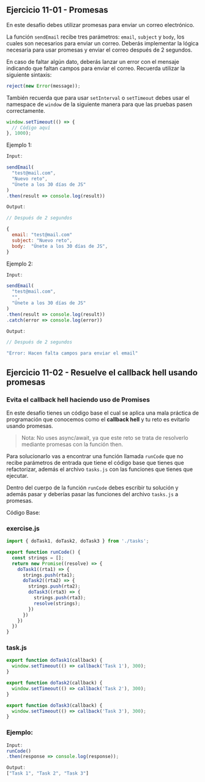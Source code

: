 ## Ejercicio 11-01 - Promesas

En este desafío debes utilizar promesas para enviar un correo electrónico.

La función `sendEmail` recibe tres parámetros: `email`, `subject` y `body`, los cuales son necesarios para enviar un correo. Deberás implementar la lógica necesaria para usar promesas y enviar el correo después de 2 segundos.

En caso de faltar algún dato, deberás lanzar un error con el mensaje indicando que faltan campos para enviar el correo. Recuerda utilizar la siguiente sintaxis:

```jsx
reject(new Error(message));
```

También recuerda que para usar `setInterval` o `setTimeout` debes usar el namespace de `window` de la siguiente manera para que las pruebas pasen correctamente.

```jsx
window.setTimeout(() => {
  // Código aquí
}, 1000);
```

Ejemplo 1:

```jsx
Input:

sendEmail(
  "test@mail.com",
  "Nuevo reto",
  "Únete a los 30 días de JS"
)
.then(result => console.log(result))

Output:

// Después de 2 segundos

{
  email: "test@mail.com"
  subject: "Nuevo reto",
  body:  "Únete a los 30 días de JS",
}
```

Ejemplo 2:

```jsx
Input:

sendEmail(
  "test@mail.com",
  "",
  "Únete a los 30 días de JS"
)
.then(result => console.log(result))
.catch(error => console.log(error))

Output:

// Después de 2 segundos

"Error: Hacen falta campos para enviar el email"
```


## Ejercicio 11-02 -  Resuelve el callback hell usando promesas

### **Evita el callback hell haciendo uso de Promises**

En este desafío tienes un código base el cual se aplica una mala práctica de programación que conocemos como el **callback hell** y tu reto es evitarlo usando promesas.

> Nota: No uses async/await, ya que este reto se trata de resolverlo mediante promesas con la función then.
> 

Para solucionarlo vas a encontrar una función llamada `runCode` que no recibe parámetros de entrada que tiene el código base que tienes que refactorizar, además el archivo `tasks.js` con las funciones que tienes que ejecutar.

Dentro del cuerpo de la función `runCode` debes escribir tu solución y además pasar y deberías pasar las funciones del archivo `tasks.js` a promesas.

Código Base: 
### exercise.js
```jsx
import { doTask1, doTask2, doTask3 } from './tasks';

export function runCode() {
  const strings = [];
  return new Promise((resolve) => {
    doTask1((rta1) => {
      strings.push(rta1);
      doTask2((rta2) => {
        strings.push(rta2);
        doTask3((rta3) => {
          strings.push(rta3);
          resolve(strings);
        })
      })
    })
  })
}
```
### task.js

```jsx
export function doTask1(callback) {
  window.setTimeout(() => callback('Task 1'), 300);
}

export function doTask2(callback) {
  window.setTimeout(() => callback('Task 2'), 300);
}

export function doTask3(callback) {
  window.setTimeout(() => callback('Task 3'), 300);
}
```

### Ejemplo:

```jsx
Input:
runCode()
.then(response => console.log(response));

Output:
["Task 1", "Task 2", "Task 3"]
```